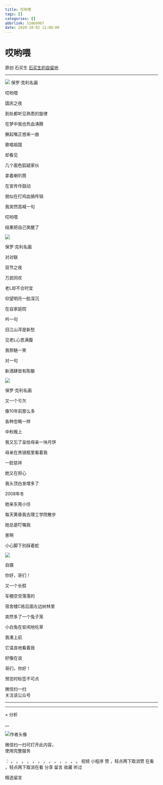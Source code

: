 ```yaml
---
title: 哎哟喂
tags: []
categories: []
abbrlink: 5106096f
date: 2020-10-02 12:00:00
---
```


#  哎哟喂

原创  石买生  [ 石买生的自留地 ](javascript:void\(0\);)

__ _ _ _ _

![](20201002哎哟喂/img1.jpg)
保罗·克利名画

哎哟喂

国庆之夜

到处都听见熟悉的旋律

在梦中我也热血沸腾

撅起嘴正想来一曲

歌唱祖国

却看见

几个面色狐疑家伙

拿着喇叭筒

在宣传作鼓动

貌似在打鸡血搞传销

我突然高喊一句

哎哟喂

结果把自己笑醒了

![](20201002哎哟喂/img2.jpg)

保罗·克利名画

对对联

双节之夜

万民同欢

老L却不合时宜

仰望明月一脸深沉

在自家庭院

吟一句

旧江山浑是新愁

见老L心思满腹

我邪魅一笑

对一句

新酒肆皆有陈酿

![](20201002哎哟喂/img3.jpg)

保罗·克利名画

又一个亏欠

像10年前那么多

各种忽略一样

中秋晚上

我又忘了呈给母亲一块月饼

母亲在黑镜框里看着我

一脸慈祥

她又在担心

我头顶白发增多了

2008年冬

她来东莞小住

每天黄昏我去理工学院散步

她总是叮嘱我

崽啊

小心脚下別踩着蛇

![](20201002哎哟喂/img4.jpg)

自摄

你好，哥们！

又一个长假

车棚空空落落的

宿舍楼C栋后面左边树林里

突然多了一个兔子笼

小白兔在安闲地吃草

我凑上前

它温良地看着我

好像在说

哥们，你好！

预览时标签不可点

微信扫一扫  
关注该公众号





****



****



×  分析

__

![作者头像](shared/img1.png)

微信扫一扫可打开此内容，  
使用完整服务

：  ，  ，  ，  ，  ，  ，  ，  ，  ，  ，  ，  ，  。  视频  小程序  赞  ，轻点两下取消赞  在看  ，轻点两下取消在看
分享  留言  收藏  听过

精选留言


